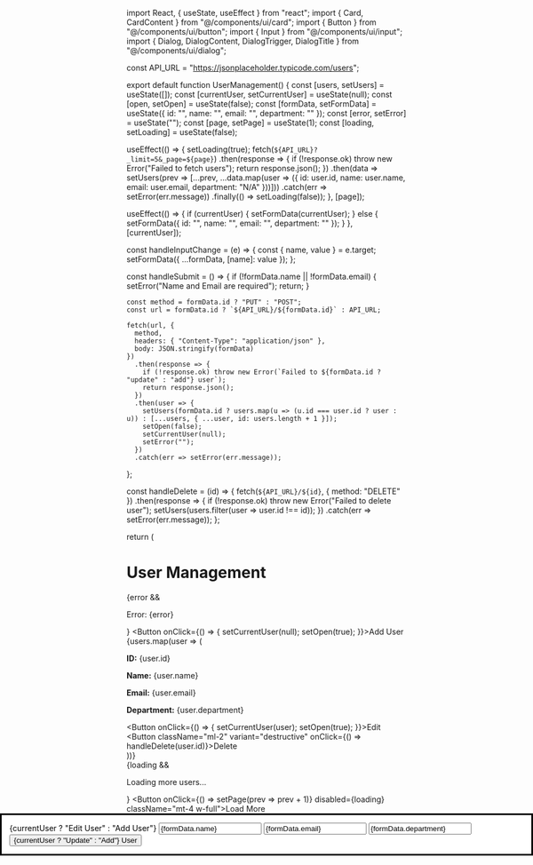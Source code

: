 import React, { useState, useEffect } from "react";
import { Card, CardContent } from "@/components/ui/card";
import { Button } from "@/components/ui/button";
import { Input } from "@/components/ui/input";
import { Dialog, DialogContent, DialogTrigger, DialogTitle } from "@/components/ui/dialog";

const API_URL = "https://jsonplaceholder.typicode.com/users";

export default function UserManagement() {
  const [users, setUsers] = useState([]);
  const [currentUser, setCurrentUser] = useState(null);
  const [open, setOpen] = useState(false);
  const [formData, setFormData] = useState({ id: "", name: "", email: "", department: "" });
  const [error, setError] = useState("");
  const [page, setPage] = useState(1);
  const [loading, setLoading] = useState(false);

  useEffect(() => {
    setLoading(true);
    fetch(`${API_URL}?_limit=5&_page=${page}`)
      .then(response => {
        if (!response.ok) throw new Error("Failed to fetch users");
        return response.json();
      })
      .then(data => setUsers(prev => [...prev, ...data.map(user => ({ id: user.id, name: user.name, email: user.email, department: "N/A" }))]))
      .catch(err => setError(err.message))
      .finally(() => setLoading(false));
  }, [page]);

  useEffect(() => {
    if (currentUser) {
      setFormData(currentUser);
    } else {
      setFormData({ id: "", name: "", email: "", department: "" });
    }
  }, [currentUser]);

  const handleInputChange = (e) => {
    const { name, value } = e.target;
    setFormData({ ...formData, [name]: value });
  };

  const handleSubmit = () => {
    if (!formData.name || !formData.email) {
      setError("Name and Email are required");
      return;
    }

    const method = formData.id ? "PUT" : "POST";
    const url = formData.id ? `${API_URL}/${formData.id}` : API_URL;

    fetch(url, {
      method,
      headers: { "Content-Type": "application/json" },
      body: JSON.stringify(formData)
    })
      .then(response => {
        if (!response.ok) throw new Error(`Failed to ${formData.id ? "update" : "add"} user`);
        return response.json();
      })
      .then(user => {
        setUsers(formData.id ? users.map(u => (u.id === user.id ? user : u)) : [...users, { ...user, id: users.length + 1 }]);
        setOpen(false);
        setCurrentUser(null);
        setError("");
      })
      .catch(err => setError(err.message));
  };

  const handleDelete = (id) => {
    fetch(`${API_URL}/${id}`, { method: "DELETE" })
      .then(response => {
        if (!response.ok) throw new Error("Failed to delete user");
        setUsers(users.filter(user => user.id !== id));
      })
      .catch(err => setError(err.message));
  };

  return (
    <div className="p-6 max-w-xl mx-auto">
      <h1 className="text-2xl font-bold mb-4 text-center">User Management</h1>
      {error && <p className="text-red-500 text-center">Error: {error}</p>}
      <Button onClick={() => { setCurrentUser(null); setOpen(true); }}>Add User</Button>
      <div className="mt-4">
        {users.map(user => (
          <Card key={user.id} className="mb-2 p-4 flex justify-between items-center">
            <CardContent>
              <p><strong>ID:</strong> {user.id}</p>
              <p><strong>Name:</strong> {user.name}</p>
              <p><strong>Email:</strong> {user.email}</p>
              <p><strong>Department:</strong> {user.department}</p>
            </CardContent>
            <div>
              <Button onClick={() => { setCurrentUser(user); setOpen(true); }}>Edit</Button>
              <Button className="ml-2" variant="destructive" onClick={() => handleDelete(user.id)}>Delete</Button>
            </div>
          </Card>
        ))}
      </div>
      {loading && <p className="text-center">Loading more users...</p>}
      <Button onClick={() => setPage(prev => prev + 1)} disabled={loading} className="mt-4 w-full">Load More</Button>
      <Dialog open={open} onOpenChange={setOpen}>
        <DialogContent>
          <DialogTitle>{currentUser ? "Edit User" : "Add User"}</DialogTitle>
          <Input name="name" value={formData.name} onChange={handleInputChange} placeholder="Name" className="mt-2" required />
          <Input name="email" value={formData.email} onChange={handleInputChange} placeholder="Email" className="mt-2" required />
          <Input name="department" value={formData.department} onChange={handleInputChange} placeholder="Department" className="mt-2" />
          <Button className="mt-4 w-full" onClick={handleSubmit}>{currentUser ? "Update" : "Add"} User</Button>
        </DialogContent>
      </Dialog>
    </div>
  );
}
